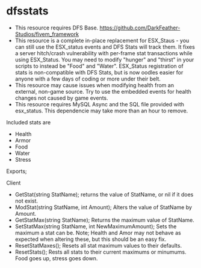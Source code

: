 # dfsstats

- This resource requires DFS Base. https://github.com/DarkFeather-Studios/fivem_framework
- This resource is a complete in-place replacement for ESX_Staus - you can still use the ESX_status events and DFS Stats will track them. It fixes a server hitch/crash vulnerability with per-frame stat transactions while using ESX_Status. You may need to modify "hunger" and "thirst" in your scripts to instead be "Food" and "Water". ESX_Status registration of stats is non-compatible with DFS Stats, but is now oodles easier for anyone with a few days of coding or more under their belt.
- This resource may cause issues when modifying health from an external, non-game source. Try to use the embedded events for health changes not caused by game events.
- This resource requires MySQL Async and the SQL file provided with esx_status. This dependencie may take more than an hour to remove.

Included stats are
- Health
- Armor
- Food
- Water
- Stress

Exports;

Client
- GetStat(string StatName); returns the value of StatName, or nil if it does not exist.
- ModStat(string StatName, int Amount); Alters the value of StatName by Amount.
- GetStatMax(string StatName); Returns the maximum value of StatName.
- SetStatMax(string StatName, int NewMaximumAmount); Sets the maximum a stat can be. Note; Health and Amor may not behave as expected when altering these, but this should be an easy fix.
- ResetStatMaxes(); Resets all stat maximum values to their defaults.
- ResetStats(); Rests all stats to their current maximums or minumums. Food goes up, stress goes down.
